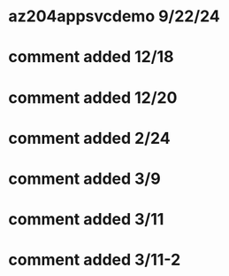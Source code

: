 # az204appsvcdemo  9/22/24
# comment added 12/18
# comment added 12/20
# comment added 2/24
# comment added 3/9
# comment added 3/11
# comment added 3/11-2

